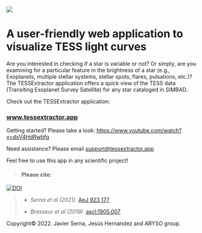 <img src="https://user-images.githubusercontent.com/15573863/184284484-a0041c6e-df4e-45e5-b262-def835e6dbd5.gif"/>

# A user-friendly web application to visualize TESS light curves

Are you interested in checking if a star is variable or not? Or simply, are you examining for a particular feature in the brightness of a star (e.g., Exoplanets, multiple stellar systems, stellar spots, flares, pulsations, etc.)? The TESSExtractor application offers a quick view of the TESS data (Transiting Exoplanet Survey Satellite) for any star cataloged in SIMBAD.

Check out the TESSExtractor application:
### www.tessextractor.app

Getting started? Please take a look:
https://www.youtube.com/watch?v=dxV4HdRwbfg

Need assistance? Please email
support@tessextractor.app

Feel free to use this app in any scientific project!

>#### Please cite:
[![DOI](https://zenodo.org/badge/523947260.svg)](https://zenodo.org/doi/10.5281/zenodo.10807325)
>
>- _Serna et al (2021)_. [ApJ 923 177](https://doi.org/10.3847/1538-4357/AC300A)
> 
>- _Brasseur et al (2019)_. [ascl:1905.007](https://ui.adsabs.harvard.edu/abs/2019ascl.soft05007B/abstract)
> 

Copyright© 2022.
Javier Serna, Jesús Hernandez and ARYSO group.
